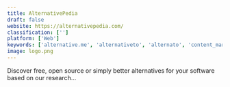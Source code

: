 ```yaml
---
title: AlternativePedia
draft: false 
website: https://alternativepedia.com/
classification: ['']
platform: ['Web']
keywords: ['alternative.me', 'alternativeto', 'alternato', 'content_marketing_stack', 'g2_crowd', 'libre_projects', 'product_hunt', 'similar_site_search', 'slant', 'softpedia', 'software_informer', 'startup_stash', 'top_similar_sites', 'alternative.to', 'alternativer', 'wwwhere']
image: logo.png
---
```

Discover free, open source or simply better alternatives for your software based on our research...